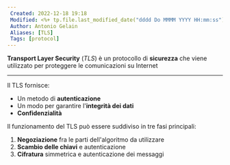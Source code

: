 ```yaml
---
 Created: 2022-12-18 19:18
 Modified: <%+ tp.file.last_modified_date("dddd Do MMMM YYYY HH:mm:ss") %>
 Author: Antonio Gelain
 Aliases: [TLS]
 Tags: [protocol]
---
```


**Transport Layer Security** (*TLS*) è un protocollo di **sicurezza** che viene utilizzato per proteggere le comunicazioni su Internet

---

Il TLS fornisce:
- Un metodo di **autenticazione**
- Un modo per garantire l'**integrità dei dati**
- **Confidenzialità**

Il funzionamento del TLS può essere suddiviso in tre fasi principali:
1. **Negoziazione** fra le parti dell'algoritmo da utilizzare
2. **Scambio delle chiavi** e autenticazione
3. **Cifratura** simmetrica e autenticazione dei messaggi